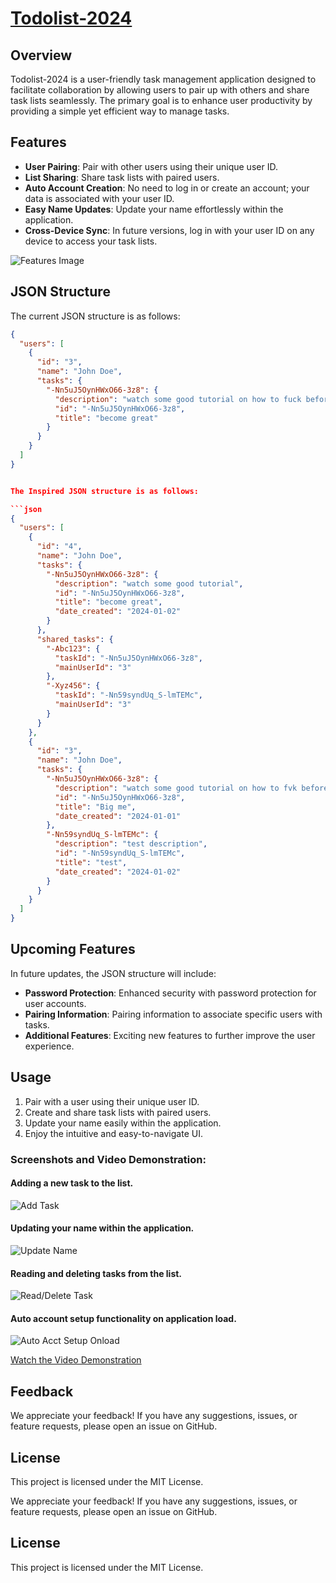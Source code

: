 # [Todolist-2024](https://todolist-2024.web.app/)

## Overview

Todolist-2024 is a user-friendly task management application designed to facilitate collaboration by allowing users to pair up with others and share task lists seamlessly. The primary goal is to enhance user productivity by providing a simple yet efficient way to manage tasks.

## Features

- **User Pairing**: Pair with other users using their unique user ID.
- **List Sharing**: Share task lists with paired users.
- **Auto Account Creation**: No need to log in or create an account; your data is associated with your user ID.
- **Easy Name Updates**: Update your name effortlessly within the application.
- **Cross-Device Sync**: In future versions, log in with your user ID on any device to access your task lists.

![Features Image](media/WhatsApp%20Image%202024-01-01%20at%2010.55.57%20PM.jpeg?raw=true)

## JSON Structure

The current JSON structure is as follows:

```json
{
  "users": [
    {
      "id": "3",
      "name": "John Doe",
      "tasks": {
        "-Nn5uJ5OynHWxO66-3z8": {
          "description": "watch some good tutorial on how to fuck before wednesday",
          "id": "-Nn5uJ5OynHWxO66-3z8",
          "title": "become great"
        }
      }
    }
  ]
}


The Inspired JSON structure is as follows:

```json
{
  "users": [
    {
      "id": "4",
      "name": "John Doe",
      "tasks": {
        "-Nn5uJ5OynHWxO66-3z8": {
          "description": "watch some good tutorial",
          "id": "-Nn5uJ5OynHWxO66-3z8",
          "title": "become great",
          "date_created": "2024-01-02"
        }
      },
      "shared_tasks": {
        "-Abc123": {
          "taskId": "-Nn5uJ5OynHWxO66-3z8",
          "mainUserId": "3"
        },
        "-Xyz456": {
          "taskId": "-Nn59syndUq_S-lmTEMc",
          "mainUserId": "3"
        }
      }
    },
    {
      "id": "3",
      "name": "John Doe",
      "tasks": {
        "-Nn5uJ5OynHWxO66-3z8": {
          "description": "watch some good tutorial on how to fvk before wednesday",
          "id": "-Nn5uJ5OynHWxO66-3z8",
          "title": "Big me",
          "date_created": "2024-01-01"
        },
        "-Nn59syndUq_S-lmTEMc": {
          "description": "test description",
          "id": "-Nn59syndUq_S-lmTEMc",
          "title": "test",
          "date_created": "2024-01-02"
        }
      }
    }
  ]
}
```

## Upcoming Features

In future updates, the JSON structure will include:

- **Password Protection**: Enhanced security with password protection for user accounts.
- **Pairing Information**: Pairing information to associate specific users with tasks.
- **Additional Features**: Exciting new features to further improve the user experience.

## Usage

1. Pair with a user using their unique user ID.
2. Create and share task lists with paired users.
3. Update your name easily within the application.
4. Enjoy the intuitive and easy-to-navigate UI.

### Screenshots and Video Demonstration:


#### Adding a new task to the list.
  ![Add Task](media/WhatsApp%20Image%202024-01-01%20at%2010.55.53%20PM.jpeg?raw=true)


#### Updating your name within the application.

  ![Update Name](media/WhatsApp%20Image%202024-01-01%20at%2010.55.54%20PM.jpeg?raw=true)


#### Reading and deleting tasks from the list.

  ![Read/Delete Task](media/WhatsApp%20Image%202024-01-01%20at%2010.55.56%20PM.jpeg?raw=true)


#### Auto account setup functionality on application load.

  ![Auto Acct Setup Onload](media/WhatsApp%20Image%202024-01-01%20at%2010.55.57%20PM.jpeg?raw=true)

[Watch the Video Demonstration](media/WhatsApp%20Video%202024-01-01%20at%2010.56.14%20PM.mp4?raw=true)

## Feedback

We appreciate your feedback! If you have any suggestions, issues, or feature requests, please open an issue on GitHub.

## License

This project is licensed under the MIT License.


We appreciate your feedback! If you have any suggestions, issues, or feature requests, please open an issue on GitHub.

## License

This project is licensed under the MIT License.
